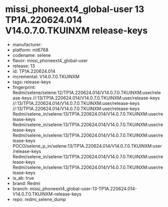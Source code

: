 # missi_phoneext4_global-user 13 TP1A.220624.014 V14.0.7.0.TKUINXM release-keys
- manufacturer: 
- platform: mt6768
- codename: selene
- flavor: missi_phoneext4_global-user
- release: 13
- id: TP1A.220624.014
- incremental: V14.0.7.0.TKUINXM
- tags: release-keys
- fingerprint: Redmi/selene/selene:12/TP1A.220624.014/V14.0.7.0.TKUINXM:user/release-keys
//:13/TP1A.220624.014/V14.0.7.0.TKUINXM:user/release-keys
//:13/TP1A.220624.014/V14.0.7.0.TKUINXM:user/release-keys
//:13/TP1A.220624.014/V14.0.7.0.TKUINXM:user/release-keys
Redmi/selene_in/selene:13/TP1A.220624.014/V14.0.7.0.TKUINXM:user/release-keys
Redmi/selene_in/selene:13/TP1A.220624.014/V14.0.7.0.TKUINXM:user/release-keys
Redmi/selene_in/selene:13/TP1A.220624.014/V14.0.7.0.TKUINXM:user/release-keys
POCO/selene_p_in/selene:13/TP1A.220624.014/V14.0.7.0.TKUINXM:user/release-keys
Redmi/selene_in/selene:13/TP1A.220624.014/V14.0.7.0.TKUINXM:user/release-keys
Redmi/selene_in/selene:13/TP1A.220624.014/V14.0.7.0.TKUINXM:user/release-keys
- is_ab: true
- brand: Redmi
- branch: missi_phoneext4_global-user-13-TP1A.220624.014-V14.0.7.0.TKUINXM-release-keys
- repo: redmi_selene_dump
